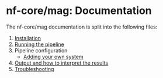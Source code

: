 # nf-core/mag: Documentation

The nf-core/mag documentation is split into the following files:

1. [Installation](installation.md)
2. [Running the pipeline](usage.md)
3. Pipeline configuration
   - [Adding your own system](configuration/adding_your_own.md)
4. [Output and how to interpret the results](output.md)
5. [Troubleshooting](troubleshooting.md)
